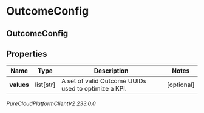 # OutcomeConfig

## OutcomeConfig

## Properties

|Name | Type | Description | Notes|
|------------ | ------------- | ------------- | -------------|
| **values** | list[str] | A set of valid Outcome UUIDs used to optimize a KPI. | [optional] |



_PureCloudPlatformClientV2 233.0.0_

